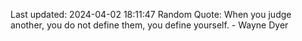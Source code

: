 Last updated: 2024-04-02 18:11:47
Random Quote: When you judge another, you do not define them, you define yourself. - Wayne Dyer